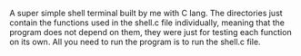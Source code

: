 A super simple shell terminal built by me with C lang. The directories just contain the functions used in the shell.c file individually, meaning that the program
does not depend on them, they were just for testing each function on its own. All you need to run the program is to run the shell.c file.
